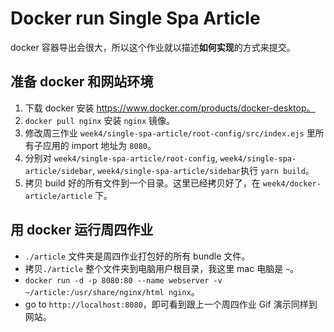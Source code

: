 # Docker run Single Spa Article

docker 容器导出会很大，所以这个作业就以描述**如何实现**的方式来提交。

## 准备 docker 和网站环境

1. 下载 docker 安装 https://www.docker.com/products/docker-desktop。
2. `docker pull nginx` 安装 `nginx` 镜像。
3. 修改周三作业 `week4/single-spa-article/root-config/src/index.ejs` 里所有子应用的 import 地址为 `8080`。
4. 分别对 `week4/single-spa-article/root-config`, `week4/single-spa-article/sidebar`, `week4/single-spa-article/sidebar`执行 `yarn build`。
5. 拷贝 build 好的所有文件到一个目录。这里已经拷贝好了，在 `week4/docker-article/article` 下。

## 用 docker 运行周四作业

- `./article` 文件夹是周四作业打包好的所有 bundle 文件。
- 拷贝`./article` 整个文件夹到电脑用户根目录，我这里 mac 电脑是 `~`。
- `docker run -d -p 8080:80 --name webserver -v ~/article:/usr/share/nginx/html nginx`。
- go to `http://localhost:8080`，即可看到跟上一个周四作业 Gif 演示同样到网站。

